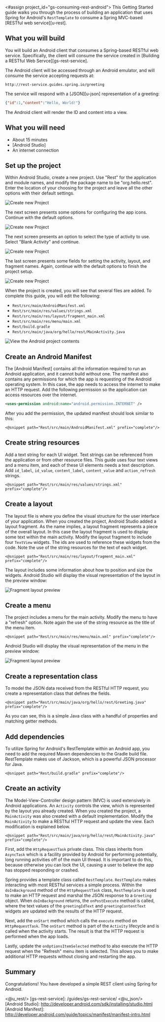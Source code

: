 <#assign project_id="gs-consuming-rest-android">
This Getting Started guide walks you through the process of building an application that uses Spring for Android's `RestTemplate` to consume a Spring MVC-based [RESTful web service][u-rest].

What you will build
-------------------

You will build an Android client that consumes a Spring-based RESTful web service. Specifically, the client will consume the service created in [Building a RESTful Web Servce][gs-rest-service].

The Android client will be accessed through an Android emulator, and will consume the service accepting requests at:

    http://rest-service.guides.spring.io/greeting

The service will respond with a [JSON][u-json] representation of a greeting:

```json
{"id":1,"content":"Hello, World!"}
```

The Android client will render the ID and content into a view.


What you will need
------------------

 - About 15 minutes
 - [Android Studio]
 - An internet connection


Set up the project
------------------

Within Android Studio, create a new project. Use "Rest" for the application and module names, and modify the package name to be "org.hello.rest". Enter the location of your choosing for the project and leave all the other options with their default settings.

![Create new Project](images/create-project1.png)

The next screen presents some options for configuring the app icons. Continue with the default options.

![Create new Project](images/create-project2.png)

The next screen presents an option to select the type of activity to use. Select "Blank Activity" and continue.

![Create new Project](images/create-project3.png)

The last screen presents some fields for setting the activity, layout, and fragment names. Again, continue with the default options to finish the project setup.

![Create new Project](images/create-project4.png)

When the project is created, you will see that several files are added. To complete this guide, you will edit the following:

 - `Rest/src/main/AndroidManifest.xml`
 - `Rest/src/main/res/values/strings.xml`
 - `Rest/src/main/res/layout/fragment_main.xml`
 - `Rest/src/main/res/menu/main.xml`
 - `Rest/build.gradle`
 - `Rest/src/main/java/org/hello/rest/MainActivity.java`

![View the Android project contents](images/project-contents.png)


Create an Android Manifest
--------------------------

The [Android Manifest] contains all the information required to run an Android application, and it cannot build without one. The manifest also contains any permissions for which the app is requesting of the Android operating system. In this case, the app needs to access the internet to make an HTTP request. Add the following permission so the application can access resources over the internet.

```XML
<uses-permission android:name="android.permission.INTERNET" />
```

After you add the permission, the updated manifest should look similar to this:

    <@snippet path="Rest/src/main/AndroidManifest.xml" prefix="complete"/>


Create string resources
-----------------------

Add a text string for each UI widget. Text strings can be referenced from the application or from other resource files. This guide uses four text views and a menu item, and each of these UI elements needs a text description. Add `id_label`, `id_value`, `content_label`, `content_value` and `action_refresh` strings.

    <@snippet path="Rest/src/main/res/values/strings.xml" prefix="complete"/>


Create a layout
---------------

The layout file is where you define the visual structure for the user interface of your application. When you created the project, Android Studio added a layout fragment. As the name implies, a layout fragment represents a piece of the overall layout. In this case the layout fragment is used to display some text within the main activity. Modify the layout fragment to include four `TextView` widgets. The ids are used to reference these widgets from the code. Note the use of the string resources for the text of each widget.

    <@snippet path="Rest/src/main/res/layout/fragment_main.xml" prefix="complete"/>
    
The layout includes some information about how to position and size the widgets. Android Studio will display the visual representation of the layout in the preview window:

![Fragment layout preview](images/fragment-layout.png)


Create a menu
-------------

The project includes a menu for the main activity. Modify the menu to have a "refresh" option. Note again the use of the string resource as the title of the menu item.

    <@snippet path="Rest/src/main/res/menu/main.xml" prefix="complete"/>
    
Android Studio will display the visual representation of the menu in the preview window:

![Fragment layout preview](images/menu-layout.png)


Create a representation class
-----------------------------

To model the JSON data received from the RESTful HTTP request, you create a representation class that defines the fields.

    <@snippet path="Rest/src/main/java/org/hello/rest/Greeting.java" prefix="complete"/>

As you can see, this is a simple Java class with a handful of properties and matching getter methods.


Add dependencies
----------------

To utilize Spring for Android's RestTemplate within an Android app, you need to add the required Maven dependencies to the Gradle build file. RestTemplate makes use of Jackson, which is a powerful JSON processor for Java.

    <@snippet path="Rest/build.gradle" prefix="complete"/>


Create an activity
------------------

The Model-View-Controller design pattern (MVC) is used extensively in Android applications. An `Activity` controls the view, which is represented by the layout you already created. When you created the project, a `MainActivity` was also created with a default implementation. Modify the `MainActivity` to make a RESTful HTTP request and update the view. Each modification is explained below.

    <@snippet path="Rest/src/main/java/org/hello/rest/MainActivity.java" prefix="complete"/>

First, add the `HttpRequestTask` private class. This class inherits from `AsyncTask` which is a facility provided by Android for performing potentially, long running activities off of the main UI thread. It is important to do this, because otherwise you can lock the UI, causing a user to believe the app has stopped responding or crashed.

Spring provides a template class called `RestTemplate`. `RestTemplate` makes interacting with most RESTful services a simple process. Within the `doInBackground` method of the `HttpRequestTask` class, `RestTemplate` is used to make an HTTP request and marshal the JSON response to a `Greeting` object. When `doInBackground` returns, the `onPostExecute` method is called, where the text values of the `greetingIdText` and `greetingContentText` widgets are updated with the results of the HTTP request.

Next, add the `onStart` method which calls the `execute` method on `HttpRequestTask`. The `onStart` method is part of the `Activity` lifecycle and is called when the activity starts. The result is that the HTTP request is performed when the app loads.

Lastly, update the `onOptionsItemSelected` method to also execute the HTTP request when the "Refresh" menu item is selected. This allows you to make additional HTTP requests without closing and restarting the app.


Summary
-------

Congratulations! You have developed a simple REST client using Spring for Android.

<@u_rest/>
[gs-rest-service]: /guides/gs-rest-service/
<@u_json/>
[Android Studio]: http://developer.android.com/sdk/installing/studio.html
[Android Manifest]: http://developer.android.com/guide/topics/manifest/manifest-intro.html
